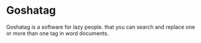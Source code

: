 # Goshatag
Goshatag is a software for lazy people. that you can search and replace one or more than one tag in word documents.
